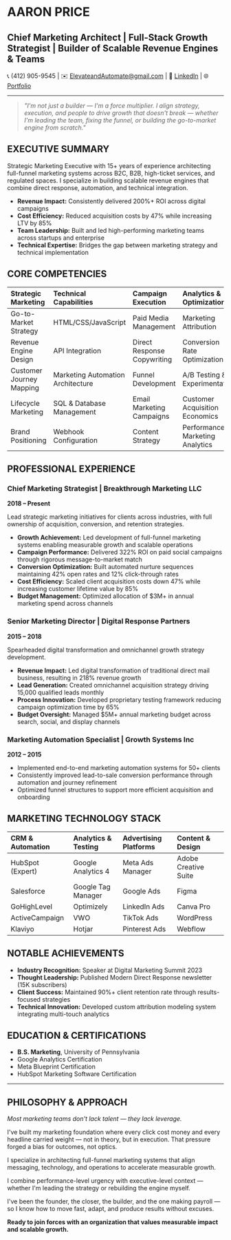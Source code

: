 # AARON PRICE
## Chief Marketing Architect | Full-Stack Growth Strategist | Builder of Scalable Revenue Engines & Teams
📞 (412) 905-9545 | ✉️ ElevateandAutomate@gmail.com | 🔗 [LinkedIn](https://linkedin.com/in/yourprofile) | 🌐 [Portfolio](https://yourportfolio.com)

---

> *"I'm not just a builder — I'm a force multiplier. I align strategy, execution, and people to drive growth that doesn't break — whether I'm leading the team, fixing the funnel, or building the go-to-market engine from scratch."*

## EXECUTIVE SUMMARY
Strategic Marketing Executive with 15+ years of experience architecting full-funnel marketing systems across B2C, B2B, high-ticket services, and regulated spaces. I specialize in building scalable revenue engines that combine direct response, automation, and technical integration.

- **Revenue Impact:** Consistently delivered 200%+ ROI across digital campaigns
- **Cost Efficiency:** Reduced acquisition costs by 47% while increasing LTV by 85% 
- **Team Leadership:** Built and led high-performing marketing teams across startups and enterprise
- **Technical Expertise:** Bridges the gap between marketing strategy and technical implementation

## CORE COMPETENCIES

| **Strategic Marketing** | **Technical Capabilities** | **Campaign Execution** | **Analytics & Optimization** |
|:------------------------|:---------------------------|:------------------------|:----------------------------|
| Go-to-Market Strategy | HTML/CSS/JavaScript | Paid Media Management | Marketing Attribution |
| Revenue Engine Design | API Integration | Direct Response Copywriting | Conversion Rate Optimization |
| Customer Journey Mapping | Marketing Automation Architecture | Funnel Development | A/B Testing & Experimentation |
| Lifecycle Marketing | SQL & Database Management | Email Marketing Campaigns | Customer Acquisition Economics |
| Brand Positioning | Webhook Configuration | Content Strategy | Performance Marketing Analytics |

## PROFESSIONAL EXPERIENCE

### Chief Marketing Strategist | Breakthrough Marketing LLC
**2018 – Present**

Lead strategic marketing initiatives for clients across industries, with full ownership of acquisition, conversion, and retention strategies.

- **Growth Achievement:** Led development of full-funnel marketing systems enabling measurable growth and scalable operations
- **Campaign Performance:** Delivered 322% ROI on paid social campaigns through rigorous message-to-market match
- **Conversion Optimization:** Built automated nurture sequences maintaining 42% open rates and 12% click-through rates
- **Cost Efficiency:** Scaled client acquisition costs down 47% while increasing customer lifetime value by 85%
- **Budget Management:** Optimized allocation of $3M+ in annual marketing spend across channels

### Senior Marketing Director | Digital Response Partners
**2015 – 2018**

Spearheaded digital transformation and omnichannel growth strategy development.

- **Revenue Impact:** Led digital transformation of traditional direct mail business, resulting in 218% revenue growth
- **Lead Generation:** Created omnichannel acquisition strategy driving 15,000 qualified leads monthly
- **Process Innovation:** Developed proprietary testing framework reducing campaign optimization time by 65%
- **Budget Oversight:** Managed $5M+ annual marketing budget across search, social, and display channels

### Marketing Automation Specialist | Growth Systems Inc
**2012 – 2015**

- Implemented end-to-end marketing automation systems for 50+ clients
- Consistently improved lead-to-sale conversion performance through automation and journey refinement
- Optimized funnel structures to support more efficient acquisition and onboarding

## MARKETING TECHNOLOGY STACK

| **CRM & Automation** | **Analytics & Testing** | **Advertising Platforms** | **Content & Design** |
|:---------------------|:-----------------------|:--------------------------|:---------------------|
| HubSpot (Expert) | Google Analytics 4 | Meta Ads Manager | Adobe Creative Suite |
| Salesforce | Google Tag Manager | Google Ads | Figma |
| GoHighLevel | Optimizely | LinkedIn Ads | Canva Pro |
| ActiveCampaign | VWO | TikTok Ads | WordPress |
| Klaviyo | Hotjar | Pinterest Ads | Webflow |

## NOTABLE ACHIEVEMENTS

- **Industry Recognition:** Speaker at Digital Marketing Summit 2023
- **Thought Leadership:** Published Modern Direct Response newsletter (15K subscribers)
- **Client Success:** Maintained 90%+ client retention rate through results-focused strategies
- **Technical Innovation:** Developed custom attribution modeling system integrating multi-touch analytics

## EDUCATION & CERTIFICATIONS

- **B.S. Marketing**, University of Pennsylvania
- Google Analytics Certification
- Meta Blueprint Certification
- HubSpot Marketing Software Certification

---

## PHILOSOPHY & APPROACH

*Most marketing teams don't lack talent — they lack leverage.*

I've built my marketing foundation where every click cost money and every headline carried weight — not in theory, but in execution. That pressure forged a bias for outcomes, not optics.

I specialize in architecting full-funnel marketing systems that align messaging, technology, and operations to accelerate measurable growth.

I combine performance-level urgency with executive-level context — whether I'm leading the strategy or rebuilding the engine myself.

I've been the founder, the closer, the builder, and the one making payroll — so I know how to move fast, adapt, and produce results without excuses.

**Ready to join forces with an organization that values measurable impact and scalable growth.** 